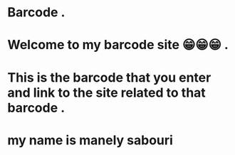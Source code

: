 # Barcode . 
# Welcome to my barcode site 😁😁😁 .
# This is the barcode that you enter and link to the site related to that barcode .
# my name is manely sabouri 
